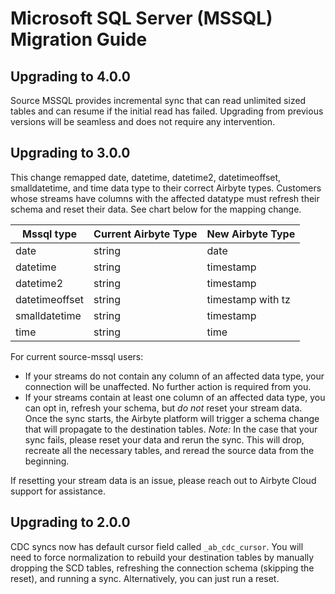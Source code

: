 # Microsoft SQL Server (MSSQL) Migration Guide

## Upgrading to 4.0.0

Source MSSQL provides incremental sync that can read unlimited sized tables and can resume if the initial read has failed.
Upgrading from previous versions will be seamless and does not require any intervention.

## Upgrading to 3.0.0

This change remapped date, datetime, datetime2, datetimeoffset, smalldatetime, and time data type to their correct Airbyte types. Customers whose streams have columns with the affected datatype must refresh their schema and reset their data. See chart below for the mapping change.

| Mssql type     | Current Airbyte Type | New Airbyte Type  |
| -------------- | -------------------- | ----------------- |
| date           | string               | date              |
| datetime       | string               | timestamp         |
| datetime2      | string               | timestamp         |
| datetimeoffset | string               | timestamp with tz |
| smalldatetime  | string               | timestamp         |
| time           | string               | time              |

For current source-mssql users:

- If your streams do not contain any column of an affected data type, your connection will be unaffected. No further action is required from you.
- If your streams contain at least one column of an affected data type, you can opt in, refresh your schema, but _do not_ reset your stream data. Once the sync starts, the Airbyte platform will trigger a schema change that will propagate to the destination tables. _Note:_ In the case that your sync fails, please reset your data and rerun the sync. This will drop, recreate all the necessary tables, and reread the source data from the beginning.

If resetting your stream data is an issue, please reach out to Airbyte Cloud support for assistance.

## Upgrading to 2.0.0

CDC syncs now has default cursor field called `_ab_cdc_cursor`. You will need to force normalization to rebuild your destination tables by manually dropping the SCD tables, refreshing the connection schema (skipping the reset), and running a sync. Alternatively, you can just run a reset.
